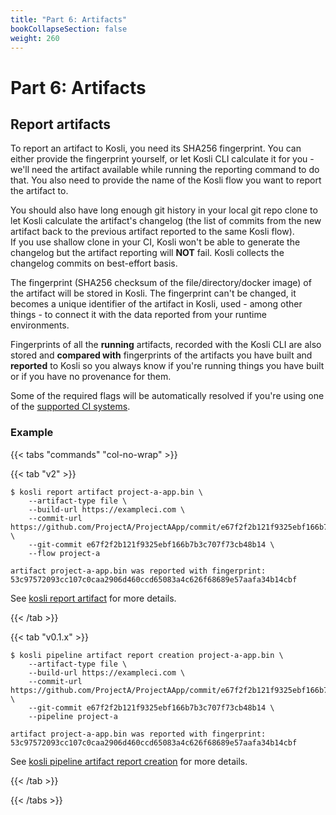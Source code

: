 ```yaml
---
title: "Part 6: Artifacts"
bookCollapseSection: false
weight: 260
---
```

# Part 6: Artifacts

## Report artifacts

To report an artifact to Kosli, you need its SHA256 fingerprint. You can either provide the fingerprint yourself, or let Kosli CLI calculate it for you - we'll need the artifact available while running the reporting command to do that. 
You also need to provide the name of the Kosli flow you want to report the artifact to.

You should also have long enough git history in your local git repo clone to let Kosli calculate the artifact's changelog (the list of commits from the new artifact back to the previous artifact reported to the same Kosli flow).  
If you use shallow clone in your CI, Kosli won't be able to generate the changelog but the artifact reporting will **NOT** fail. Kosli collects the changelog commits on best-effort basis.

The fingerprint (SHA256 checksum of the file/directory/docker image) of the artifact will be stored in Kosli. The fingerprint can't be changed, it becomes a unique identifier of the artifact in Kosli, used - among other things - to connect it with the data reported from your runtime environments. 

Fingerprints of all the **running** artifacts, recorded with the Kosli CLI are also stored and **compared with** fingerprints of the artifacts you have built and **reported** to Kosli so you always know if you're running things you have built or if you have no provenance for them. 

Some of the required flags will be automatically resolved if you're using one of the [supported CI systems](/integrations/ci_cd/).

### Example 

{{< tabs "commands" "col-no-wrap" >}}

{{< tab "v2" >}}
```
$ kosli report artifact project-a-app.bin \
	--artifact-type file \
	--build-url https://exampleci.com \
	--commit-url https://github.com/ProjectA/ProjectAApp/commit/e67f2f2b121f9325ebf166b7b3c707f73cb48b14 \
	--git-commit e67f2f2b121f9325ebf166b7b3c707f73cb48b14 \
	--flow project-a 

artifact project-a-app.bin was reported with fingerprint: 53c97572093cc107c0caa2906d460ccd65083a4c626f68689e57aafa34b14cbf
```
See [kosli report artifact](/client_reference/kosli_report_artifact/) for more details. 

{{< /tab >}}

{{< tab "v0.1.x" >}}
```
$ kosli pipeline artifact report creation project-a-app.bin \
	--artifact-type file \
	--build-url https://exampleci.com \
	--commit-url https://github.com/ProjectA/ProjectAApp/commit/e67f2f2b121f9325ebf166b7b3c707f73cb48b14 \
	--git-commit e67f2f2b121f9325ebf166b7b3c707f73cb48b14 \
	--pipeline project-a 

artifact project-a-app.bin was reported with fingerprint: 53c97572093cc107c0caa2906d460ccd65083a4c626f68689e57aafa34b14cbf
```
See [kosli pipeline artifact report creation](/legacy_ref/v0.1.41/kosli_pipeline_artifact_report_creation/) for more details. 

{{< /tab >}}

{{< /tabs >}}



